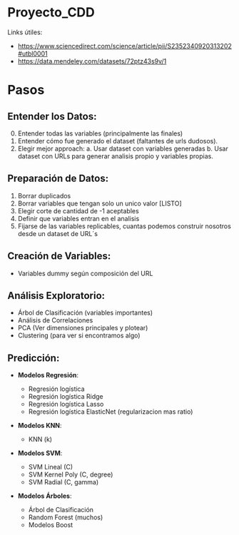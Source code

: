 # Proyecto_CDD

Links útiles:

* https://www.sciencedirect.com/science/article/pii/S2352340920313202#utbl0001
* https://data.mendeley.com/datasets/72ptz43s9v/1

# Pasos

## Entender los Datos:

0. Entender todas las variables (principalmente las finales)
1. Entender cómo fue generado el dataset (faltantes de urls dudosos).
2. Elegir mejor approach:
	a. Usar dataset con variables generadas
	b. Usar dataset con URLs para generar analisis propio y variables propias.

## Preparación de Datos: 

1. Borrar duplicados 
2. Borrar variables que tengan solo un unico valor [LISTO]
3. Elegir corte de cantidad de -1 aceptables 
4. Definir que variables entran en el analisis  
5. Fijarse de las variables replicables, cuantas podemos construir nosotros desde un dataset de URL´s

## Creación de Variables:

* Variables dummy según composición del URL

## Análisis Exploratorio: 

* Árbol de Clasificación (variables importantes)
* Análisis de Correlaciones
* PCA (Ver dimensiones principales y plotear)
* Clustering (para ver si encontramos algo)

## Predicción: 

* **Modelos Regresión**:
	* Regresión logística
	* Regresión logística Ridge 
	* Regresión logística Lasso 
	* Regresión logística ElasticNet (regularizacion mas ratio)

* **Modelos KNN**:
	* KNN (k)
	
* **Modelos SVM**:
	* SVM Lineal (C)
	* SVM Kernel Poly (C, degree)
	* SVM Radial (C, gamma)
	
* **Modelos Árboles**:
	* Árbol de Clasificación
	* Random Forest (muchos) 
	* Modelos Boost
